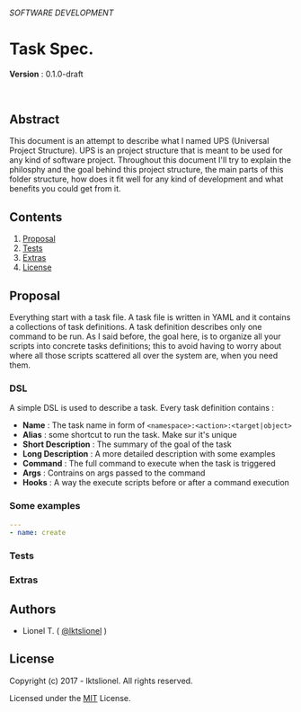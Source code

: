 ###### SOFTWARE DEVELOPMENT
# Task Spec.

**Version** : 0.1.0-draft

<br>

## Abstract

This document is an attempt to describe what I named UPS (Universal Project Structure). UPS is an project structure that is meant to be used for any kind of software project. Throughout this document I'll try to explain the philosphy and the goal behind this project structure, the main parts of this folder structure, how does it fit well for any kind of development and what benefits you could get from it.


## Contents

  1. [Proposal]
  1. [Tests]
  1. [Extras]
  1. [License]

## Proposal

Everything start with a task file. A task file is written in YAML and it contains a collections of task definitions. 
A task definition describes only one command to be run. As I said before, the goal here, is to organize all your scripts into concrete tasks definitions; this to avoid having to worry about where all those scripts scattered all over the system are, when you need them.

### DSL 

A simple DSL is used to describe a task. Every task definition contains : 

* **Name** : The task name in form of `<namespace>:<action>:<target|object>`
* **Alias** : some shortcut to run the task. Make sur it's unique
* **Short Description** : The summary of the goal of the task
* **Long Description** : A more detailed description with some examples
* **Command** : The full command to execute when the task is triggered
* **Args** : Contrains on args passed to the command
* **Hooks** : A way the execute scripts before or after a command execution

### Some examples

```yaml
---
- name: create 
```


### Tests


### Extras


## Authors

* Lionel T. ( [@lktslionel](twitter.com/lktslionel) )



## License

Copyright (c) 2017 - lktslionel. All rights reserved.

Licensed under the [MIT](LICENSE) License.



[Proposal]:     #Proposal  
[Tests]:        #Tests 
[Extras]:       #Extras  
[License]:      #License

